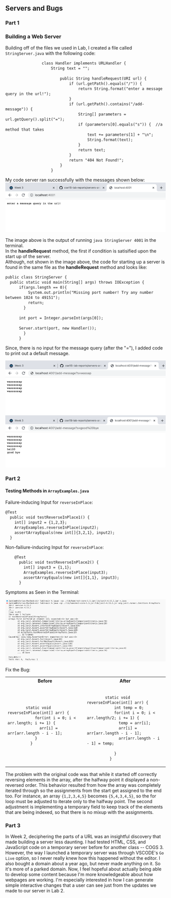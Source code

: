 ## Servers and Bugs ##
### Part 1 ###
### Building a Web Server
Building off of the files we used in Lab, I created a file called `StringServer.java` with the following code: <br>

                    class Handler implements URLHandler {
                        String text = ""; 

                            public String handleRequest(URI url) {
                                if (url.getPath().equals("/")) {
                                    return String.format("enter a message query in the url!");
                                }
                                if (url.getPath().contains("/add-message")) {
                                    String[] parameters = url.getQuery().split("=");
                                    if (parameters[0].equals("s")) {  //a method that takes  
                                        text += parameters[1] + "\n"; 
                                        String.format(text);         
                                    }
                                    return text;
                                }
                                return "404 Not Found!";
                            }   
                        }
                        
                        
My code server ran successfully with the messages shown below: <br>
![local server](https://github.com/JackieGH/cse15l-lab-reports/blob/main/images/enterserver.png)

The image above is the output of running `java StringServer 4001` in the terminal. <br>
In the **handleRequest** method, the first if condition is satisified upon the start up of the server.<br>
Although, not shown in the image above, the code for starting up a server is found in the same file as the **handleRequest** method and looks like:<br>

    public class StringServer {
      public static void main(String[] args) throws IOException {
          if(args.length == 0){
              System.out.println("Missing port number! Try any number between 1024 to 49151");
              return;
            }

          int port = Integer.parseInt(args[0]);

          Server.start(port, new Handler());
            }
          }

Since, there is no input for the message query (after the "="), I added code to print out a default message. <br>

![local server](https://github.com/JackieGH/cse15l-lab-reports/blob/main/images/wassapserver.png)
![local server](https://github.com/JackieGH/cse15l-lab-reports/blob/main/images/allmessageserver.png)

        
### Part 2 ###
#### Testing Methods in `ArrayExamples.java`

Failure-inducing Input for `reverseInPlace`: <br>

    @Test
      public void testReverseInPlace1() { 
        int[] input2 = {1,2,3}; 
        ArrayExamples.reverseInPlace(input2); 
        assertArrayEquals(new int[]{3,2,1}, input2); 
      }

Non-failiure-inducing Input for `reverseInPlace`: <br>

        @Test
          public void testReverseInPlace2() {
            int[] input3 = {1,1};
            ArrayExamples.reverseInPlace(input3);
            assertArrayEquals(new int[]{1,1}, input3);
          }

Symptoms as Seen in the Terminal: <br>

![The Ouput](https://github.com/JackieGH/cse15l-lab-reports/blob/main/images/methodSymptom.png)

Fix the Bug: <br>

<table>
<tr>
<th>Before</th>
<th>After</th>
</tr>
<tr>
<td>
  
``` 
        static void reverseInPlace(int[] arr) {
            for(int i = 0; i < arr.length; i += 1) {
              arr[i] = arr[arr.length - i - 1];
            }
          }
```
  
</td>
<td>

```
    
        static void reverseInPlace(int[] arr) {
            int temp = 0;
            for(int i = 0; i < arr.length/2; i += 1) {
              temp = arr[i];
              arr[i] = arr[arr.length - i - 1];
              arr[arr.length - i - 1] = temp;

            }
          }
```

</td>
</tr>
</table>

The problem with the original code was that while it started off correctly reversing elements in the array, after the halfway point it displayed a non-reversed order. This behavior resulted from how the array was completely iterated through so the assignments from the start get assigned to the end too. For instance, an array `{1,2,3,4,5}` becomes `{5,4,3,4,5}`, so the for loop must be adjusted to iterate only to the halfway point. The second adjustment is implementing a temporary field to keep track of the elements that are being indexed, so that there is no mixup with the assignments.
        
### Part 3 ###
In Week 2, deciphering the parts of a URL was an insightful discovery that made building a server less daunting. I had tested HTML, CSS, and JavaScript code on a temporary server before for another class -- COGS 3. However, the way I launched a temporary server was through VSCODE's `Go Live` option, so I never really knew how this happened without the editor. I also bought a domain about a year ago, but never made anything on it. So it's more of a parked domain. Now, I feel hopeful about actually being able to develop some content because I'm more knowledgeable about how webpages are working. I'm especially interested in how I can generate simple interactive changes that a user can see just from the updates we made to our server in Lab 2.
